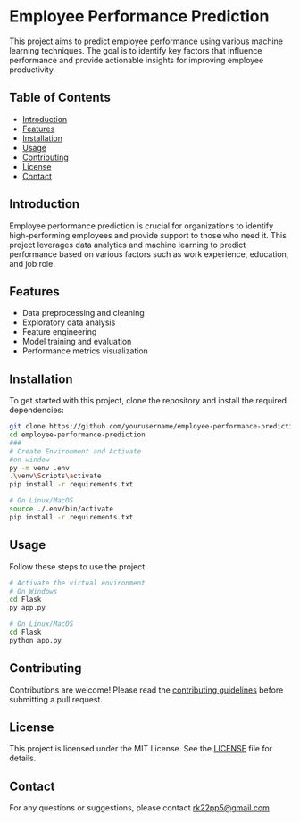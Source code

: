 # Employee Performance Prediction

This project aims to predict employee performance using various machine learning techniques. The goal is to identify key factors that influence performance and provide actionable insights for improving employee productivity.

## Table of Contents

- [Introduction](#introduction)
- [Features](#features)
- [Installation](#installation)
- [Usage](#usage)
- [Contributing](#contributing)
- [License](#license)
- [Contact](#contact)

## Introduction

Employee performance prediction is crucial for organizations to identify high-performing employees and provide support to those who need it. This project leverages data analytics and machine learning to predict performance based on various factors such as work experience, education, and job role.

## Features

- Data preprocessing and cleaning
- Exploratory data analysis
- Feature engineering
- Model training and evaluation
- Performance metrics visualization

## Installation

To get started with this project, clone the repository and install the required dependencies:

```bash
git clone https://github.com/yourusername/employee-performance-prediction.git
cd employee-performance-prediction
###
# Create Environment and Activate
#on window
py -m venv .env
.\venv\Scripts\activate
pip install -r requirements.txt

# On Linux/MacOS
source ./.env/bin/activate
pip install -r requirements.txt
```

## Usage

Follow these steps to use the project:

```bash
# Activate the virtual environment
# On Windows
cd Flask
py app.py

# On Linux/MacOS
cd Flask
python app.py


```

## Contributing

Contributions are welcome! Please read the [contributing guidelines](CONTRIBUTING.md) before submitting a pull request.

## License

This project is licensed under the MIT License. See the [LICENSE](LICENSE) file for details.

## Contact

For any questions or suggestions, please contact [rk22pp5@gmail.com](mailto:rk22pp5@gmail.com).
